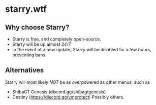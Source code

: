 # starry.wtf

## Why choose Starry?
- Starry is free, and completely open-source.
- Starry will be up almost *24/7*
- In the event of a new update, Starry will be disabled for a few hours, preventing bans.

## Alternatives
Starry will most likely *NOT* be as overpowered as other menus, such as
- ShibaGT Genesis (discord.gg/shibagtgenesis)
- Destiny (https://discord.gg/vmprotect)
  Possibly others.
